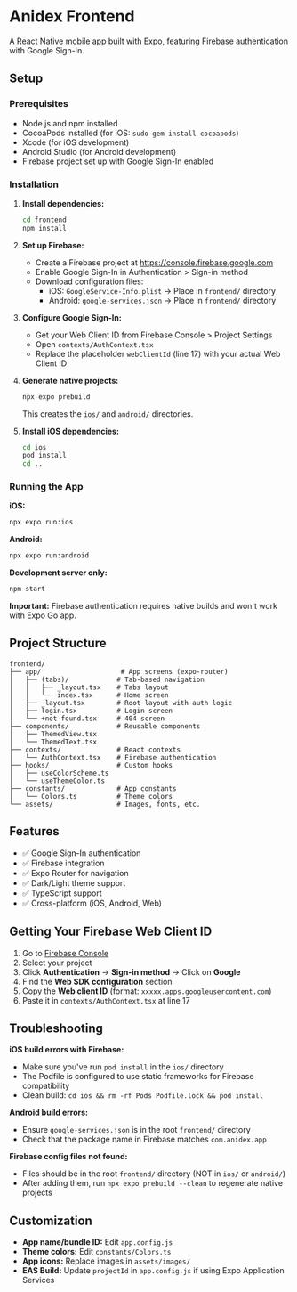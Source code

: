 # Anidex Frontend

A React Native mobile app built with Expo, featuring Firebase authentication with Google Sign-In.

## Setup

### Prerequisites

- Node.js and npm installed
- CocoaPods installed (for iOS: `sudo gem install cocoapods`)
- Xcode (for iOS development)
- Android Studio (for Android development)
- Firebase project set up with Google Sign-In enabled

### Installation

1. **Install dependencies:**
   ```bash
   cd frontend
   npm install
   ```

2. **Set up Firebase:**
   - Create a Firebase project at https://console.firebase.google.com
   - Enable Google Sign-In in Authentication > Sign-in method
   - Download configuration files:
     - iOS: `GoogleService-Info.plist` → Place in `frontend/` directory
     - Android: `google-services.json` → Place in `frontend/` directory

3. **Configure Google Sign-In:**
   - Get your Web Client ID from Firebase Console > Project Settings
   - Open `contexts/AuthContext.tsx`
   - Replace the placeholder `webClientId` (line 17) with your actual Web Client ID

4. **Generate native projects:**
   ```bash
   npx expo prebuild
   ```
   This creates the `ios/` and `android/` directories.

5. **Install iOS dependencies:**
   ```bash
   cd ios
   pod install
   cd ..
   ```

### Running the App

**iOS:**
```bash
npx expo run:ios
```

**Android:**
```bash
npx expo run:android
```

**Development server only:**
```bash
npm start
```

**Important:** Firebase authentication requires native builds and won't work with Expo Go app.

## Project Structure

```
frontend/
├── app/                    # App screens (expo-router)
│   ├── (tabs)/            # Tab-based navigation
│   │   ├── _layout.tsx    # Tabs layout
│   │   └── index.tsx      # Home screen
│   ├── _layout.tsx        # Root layout with auth logic
│   ├── login.tsx          # Login screen
│   └── +not-found.tsx     # 404 screen
├── components/            # Reusable components
│   ├── ThemedView.tsx
│   └── ThemedText.tsx
├── contexts/              # React contexts
│   └── AuthContext.tsx    # Firebase authentication
├── hooks/                 # Custom hooks
│   ├── useColorScheme.ts
│   └── useThemeColor.ts
├── constants/             # App constants
│   └── Colors.ts          # Theme colors
└── assets/                # Images, fonts, etc.
```

## Features

- ✅ Google Sign-In authentication
- ✅ Firebase integration
- ✅ Expo Router for navigation
- ✅ Dark/Light theme support
- ✅ TypeScript support
- ✅ Cross-platform (iOS, Android, Web)

## Getting Your Firebase Web Client ID

1. Go to [Firebase Console](https://console.firebase.google.com)
2. Select your project
3. Click **Authentication** → **Sign-in method** → Click on **Google**
4. Find the **Web SDK configuration** section
5. Copy the **Web client ID** (format: `xxxxx.apps.googleusercontent.com`)
6. Paste it in `contexts/AuthContext.tsx` at line 17

## Troubleshooting

**iOS build errors with Firebase:**
- Make sure you've run `pod install` in the `ios/` directory
- The Podfile is configured to use static frameworks for Firebase compatibility
- Clean build: `cd ios && rm -rf Pods Podfile.lock && pod install`

**Android build errors:**
- Ensure `google-services.json` is in the root `frontend/` directory
- Check that the package name in Firebase matches `com.anidex.app`

**Firebase config files not found:**
- Files should be in the root `frontend/` directory (NOT in `ios/` or `android/`)
- After adding them, run `npx expo prebuild --clean` to regenerate native projects

## Customization

- **App name/bundle ID:** Edit `app.config.js`
- **Theme colors:** Edit `constants/Colors.ts`
- **App icons:** Replace images in `assets/images/`
- **EAS Build:** Update `projectId` in `app.config.js` if using Expo Application Services
